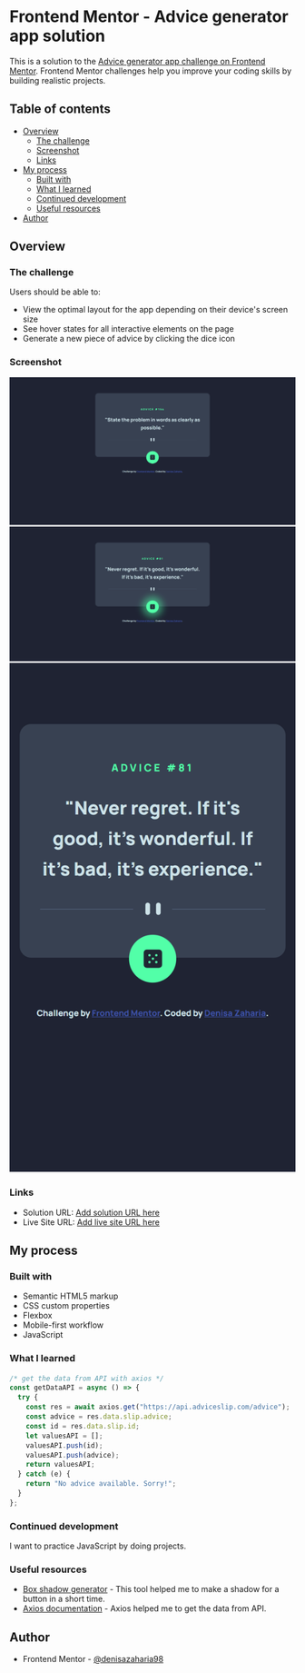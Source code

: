 # Frontend Mentor - Advice generator app solution

This is a solution to the [Advice generator app challenge on Frontend Mentor](https://www.frontendmentor.io/challenges/advice-generator-app-QdUG-13db). Frontend Mentor challenges help you improve your coding skills by building realistic projects.

## Table of contents

- [Overview](#overview)
  - [The challenge](#the-challenge)
  - [Screenshot](#screenshot)
  - [Links](#links)
- [My process](#my-process)
  - [Built with](#built-with)
  - [What I learned](#what-i-learned)
  - [Continued development](#continued-development)
  - [Useful resources](#useful-resources)
- [Author](#author)

## Overview

### The challenge

Users should be able to:

- View the optimal layout for the app depending on their device's screen size
- See hover states for all interactive elements on the page
- Generate a new piece of advice by clicking the dice icon

### Screenshot

![1](./my_design/desktop-design.png)
![2](./my_design/active-states.png)
![3](./my_design/mobile-design.png)

### Links

- Solution URL: [Add solution URL here](https://your-solution-url.com)
- Live Site URL: [Add live site URL here](https://your-live-site-url.com)

## My process

### Built with

- Semantic HTML5 markup
- CSS custom properties
- Flexbox
- Mobile-first workflow
- JavaScript

### What I learned

```js
/* get the data from API with axios */
const getDataAPI = async () => {
  try {
    const res = await axios.get("https://api.adviceslip.com/advice");
    const advice = res.data.slip.advice;
    const id = res.data.slip.id;
    let valuesAPI = [];
    valuesAPI.push(id);
    valuesAPI.push(advice);
    return valuesAPI;
  } catch (e) {
    return "No advice available. Sorry!";
  }
};
```

### Continued development

I want to practice JavaScript by doing projects.

### Useful resources

- [Box shadow generator](https://html-css-js.com/css/generator/box-shadow/) - This tool helped me to make a shadow for a button in a short time.
- [Axios documentation](https://github.com/axios/axios) - Axios helped me to get the data from API.

## Author

- Frontend Mentor - [@denisazaharia98](https://www.frontendmentor.io/profile/denisazaharia98)
